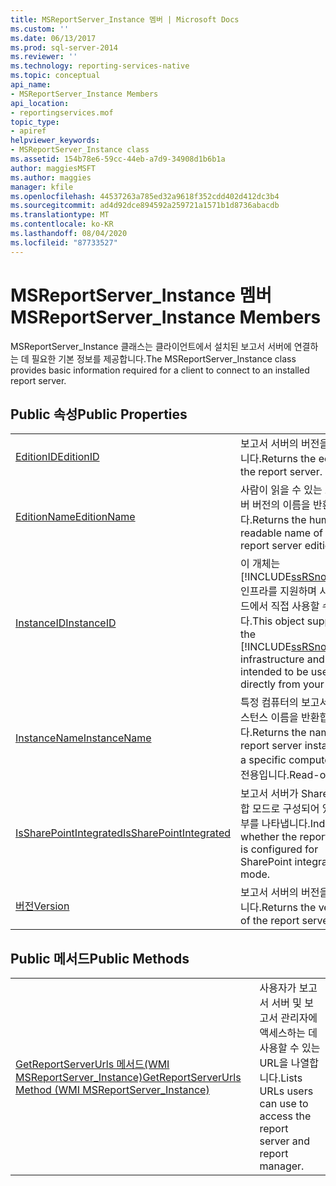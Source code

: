 ```yaml
---
title: MSReportServer_Instance 멤버 | Microsoft Docs
ms.custom: ''
ms.date: 06/13/2017
ms.prod: sql-server-2014
ms.reviewer: ''
ms.technology: reporting-services-native
ms.topic: conceptual
api_name:
- MSReportServer_Instance Members
api_location:
- reportingservices.mof
topic_type:
- apiref
helpviewer_keywords:
- MSReportServer_Instance class
ms.assetid: 154b78e6-59cc-44eb-a7d9-34908d1b6b1a
author: maggiesMSFT
ms.author: maggies
manager: kfile
ms.openlocfilehash: 44537263a785ed32a9618f352cdd402d412dc3b4
ms.sourcegitcommit: ad4d92dce894592a259721a1571b1d8736abacdb
ms.translationtype: MT
ms.contentlocale: ko-KR
ms.lasthandoff: 08/04/2020
ms.locfileid: "87733527"
---
```

# <a name="msreportserver_instance-members"></a><span data-ttu-id="b4a52-102">MSReportServer_Instance 멤버</span><span class="sxs-lookup"><span data-stu-id="b4a52-102">MSReportServer_Instance Members</span></span>
  <span data-ttu-id="b4a52-103">MSReportServer_Instance 클래스는 클라이언트에서 설치된 보고서 서버에 연결하는 데 필요한 기본 정보를 제공합니다.</span><span class="sxs-lookup"><span data-stu-id="b4a52-103">The MSReportServer_Instance class provides basic information required for a client to connect to an installed report server.</span></span>  
  
## <a name="public-properties"></a><span data-ttu-id="b4a52-104">Public 속성</span><span class="sxs-lookup"><span data-stu-id="b4a52-104">Public Properties</span></span>  
  
|||  
|-|-|  
|[<span data-ttu-id="b4a52-105">EditionID</span><span class="sxs-lookup"><span data-stu-id="b4a52-105">EditionID</span></span>](msreportserver-instance-properties-editionid.md)|<span data-ttu-id="b4a52-106">보고서 서버의 버전을 반환합니다.</span><span class="sxs-lookup"><span data-stu-id="b4a52-106">Returns the edition of the report server.</span></span>|  
|[<span data-ttu-id="b4a52-107">EditionName</span><span class="sxs-lookup"><span data-stu-id="b4a52-107">EditionName</span></span>](msreportserver-instance-properties-editionname.md)|<span data-ttu-id="b4a52-108">사람이 읽을 수 있는 보고서 서버 버전의 이름을 반환합니다.</span><span class="sxs-lookup"><span data-stu-id="b4a52-108">Returns the human readable name of the report server edition.</span></span>|  
|[<span data-ttu-id="b4a52-109">InstanceID</span><span class="sxs-lookup"><span data-stu-id="b4a52-109">InstanceID</span></span>](msreportserver-instance-properties-instanceid.md)|<span data-ttu-id="b4a52-110">이 개체는 [!INCLUDE[ssRSnoversion](../../includes/ssrsnoversion-md.md)] 인프라를 지원하며 사용자 코드에서 직접 사용할 수 없습니다.</span><span class="sxs-lookup"><span data-stu-id="b4a52-110">This object supports the [!INCLUDE[ssRSnoversion](../../includes/ssrsnoversion-md.md)] infrastructure and is not intended to be used directly from your code.</span></span>|  
|[<span data-ttu-id="b4a52-111">InstanceName</span><span class="sxs-lookup"><span data-stu-id="b4a52-111">InstanceName</span></span>](msreportserver-instance-properties-instancename.md)|<span data-ttu-id="b4a52-112">특정 컴퓨터의 보고서 서버 인스턴스 이름을 반환합니다.</span><span class="sxs-lookup"><span data-stu-id="b4a52-112">Returns the name of a report server instance on a specific computer.</span></span> <span data-ttu-id="b4a52-113">읽기 전용입니다.</span><span class="sxs-lookup"><span data-stu-id="b4a52-113">Read-only.</span></span>|  
|[<span data-ttu-id="b4a52-114">IsSharePointIntegrated</span><span class="sxs-lookup"><span data-stu-id="b4a52-114">IsSharePointIntegrated</span></span>](msreportserver-instance-properties-issharepointintegrated.md)|<span data-ttu-id="b4a52-115">보고서 서버가 SharePoint 통합 모드로 구성되어 있는지 여부를 나타냅니다.</span><span class="sxs-lookup"><span data-stu-id="b4a52-115">Indicates whether the report server is configured for SharePoint integrate mode.</span></span>|  
|[<span data-ttu-id="b4a52-116">버전</span><span class="sxs-lookup"><span data-stu-id="b4a52-116">Version</span></span>](msreportserver-instance-properties-version.md)|<span data-ttu-id="b4a52-117">보고서 서버의 버전을 반환합니다.</span><span class="sxs-lookup"><span data-stu-id="b4a52-117">Returns the version of the report server.</span></span>|  
  
## <a name="public-methods"></a><span data-ttu-id="b4a52-118">Public 메서드</span><span class="sxs-lookup"><span data-stu-id="b4a52-118">Public Methods</span></span>  
  
|||  
|-|-|  
|[<span data-ttu-id="b4a52-119">GetReportServerUrls 메서드&#40;WMI MSReportServer_Instance&#41;</span><span class="sxs-lookup"><span data-stu-id="b4a52-119">GetReportServerUrls Method &#40;WMI MSReportServer_Instance&#41;</span></span>](msreportserver-instance-methods-getreportserverurls.md)|<span data-ttu-id="b4a52-120">사용자가 보고서 서버 및 보고서 관리자에 액세스하는 데 사용할 수 있는 URL을 나열합니다.</span><span class="sxs-lookup"><span data-stu-id="b4a52-120">Lists URLs users can use to access the report server and report manager.</span></span>|  
  
  
